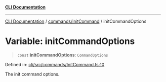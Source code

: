 [**CLI Documentation**](../../../README.md)

***

[CLI Documentation](../../../README.md) / [commands/InitCommand](../README.md) / initCommandOptions

# Variable: initCommandOptions

> `const` **initCommandOptions**: `CommandOptions`

Defined in: [cli/src/commands/InitCommand.ts:10](https://github.com/stonemjs/cli/blob/c980e34c3e365606f5472998f0ccb119c79896c3/src/commands/InitCommand.ts#L10)

The init command options.
